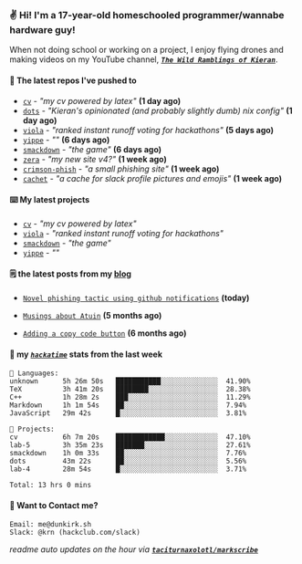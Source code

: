 ### ✌️ Hi! I'm a 17-year-old homeschooled programmer/wannabe hardware guy!

When not doing school or working on a project, I enjoy flying drones and making videos on my YouTube channel, [**_`The Wild Ramblings of Kieran`_**](https://youtube.com/@kieran.rambles).

#### 👷 The latest repos I've pushed to

- [`cv`](https://github.com/taciturnaxolotl/cv) - _"my cv powered by latex"_ **(1 day ago)**
- [`dots`](https://github.com/taciturnaxolotl/dots) - _"Kieran's opinionated (and probably slightly dumb) nix config"_ **(1 day ago)**
- [`viola`](https://github.com/taciturnaxolotl/viola) - _"ranked instant runoff voting for hackathons"_ **(5 days ago)**
- [`yippe`](https://github.com/taciturnaxolotl/yippe) - _""_ **(6 days ago)**
- [`smackdown`](https://github.com/taciturnaxolotl/smackdown) - _"the game"_ **(6 days ago)**
- [`zera`](https://github.com/taciturnaxolotl/zera) - _"my new site v4?"_ **(1 week ago)**
- [`crimson-phish`](https://github.com/taciturnaxolotl/crimson-phish) - _"a small phishing site"_ **(1 week ago)**
- [`cachet`](https://github.com/taciturnaxolotl/cachet) - _"a cache for slack profile pictures and emojis"_ **(1 week ago)**

#### ⌨️ My latest projects

- [`cv`](https://github.com/taciturnaxolotl/cv) - _"my cv powered by latex"_
- [`viola`](https://github.com/taciturnaxolotl/viola) - _"ranked instant runoff voting for hackathons"_
- [`smackdown`](https://github.com/taciturnaxolotl/smackdown) - _"the game"_
- [`yippe`](https://github.com/taciturnaxolotl/yippe) - _""_

#### 🗒️ the latest posts from my [blog](https://dunkirk.sh)

- [`Novel phishing tactic using github notifications`](https://dunkirk.sh/blog/github-phishing/) **(today)**

- [`Musings about Atuin`](https://dunkirk.sh/blog/atuin/) **(5 months ago)**

- [`Adding a copy code button`](https://dunkirk.sh/blog/adding-a-copy-button/) **(6 months ago)**



#### 📡 my [_`hackatime`_](https://waka.hackclub.com) stats from the last week

```text
💾 Languages:
unknown      5h 26m 50s   ███████████░░░░░░░░░░░░░░  41.90%
TeX          3h 41m 20s   ████████░░░░░░░░░░░░░░░░░  28.38%
C++          1h 28m 2s    ███░░░░░░░░░░░░░░░░░░░░░░  11.29%
Markdown     1h 1m 54s    ██░░░░░░░░░░░░░░░░░░░░░░░  7.94%
JavaScript   29m 42s      █░░░░░░░░░░░░░░░░░░░░░░░░  3.81%

💼 Projects:
cv           6h 7m 20s    ████████████░░░░░░░░░░░░░  47.10%
lab-5        3h 35m 23s   ███████░░░░░░░░░░░░░░░░░░  27.61%
smackdown    1h 0m 33s    ██░░░░░░░░░░░░░░░░░░░░░░░  7.76%
dots         43m 22s      ██░░░░░░░░░░░░░░░░░░░░░░░  5.56%
lab-4        28m 54s      █░░░░░░░░░░░░░░░░░░░░░░░░  3.71%

Total: 13 hrs 0 mins
```

#### 📮 Want to Contact me?

```text
Email: me@dunkirk.sh
Slack: @krn (hackclub.com/slack)
```

_readme auto updates on the hour via [**`taciturnaxolotl/markscribe`**](https://github.com/taciturnaxolotl/markscribe)_
